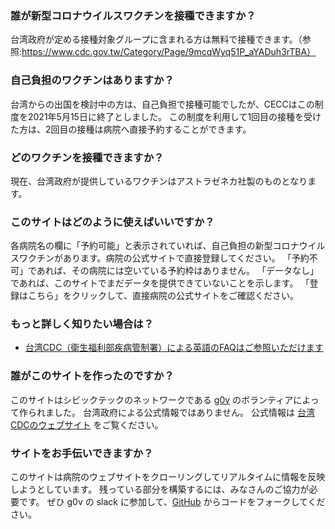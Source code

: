 ### 誰が新型コロナウイルスワクチンを接種できますか？
台湾政府が定める接種対象グループに含まれる方は無料で接種できます。（参照:https://www.cdc.gov.tw/Category/Page/9mcqWyq51P_aYADuh3rTBA）

### 自己負担のワクチンはありますか？
台湾からの出国を検討中の方は、自己負担で接種可能でしたが、CECCはこの制度を2021年5月15日に終了としました。
この制度を利用して1回目の接種を受けた方は、2回目の接種は病院へ直接予約することができます。

### どのワクチンを接種できますか？
現在、台湾政府が提供しているワクチンはアストラゼネカ社製のものとなります。

### このサイトはどのように使えばいいですか？
各病院名の欄に「予約可能」と表示されていれば、自己負担の新型コロナウイルスワクチンがあります。病院の公式サイトで直接登録してください。
「予約不可」であれば、その病院には空いている予約枠はありません。
「データなし」であれば、このサイトでまだデータを提供できていないことを示します。
「登録はこちら」をクリックして、直接病院の公式サイトをご確認ください。

### もっと詳しく知りたい場合は？
* [台湾CDC（衛生福利部疾病管制署）による英語のFAQはご参照いただけます](https://www.cdc.gov.tw/File/Get/rJJ09nktKU7btX_ZTEo_4w)

### 誰がこのサイトを作ったのですか？
このサイトはシビックテックのネットワークである [g0v](https://g0v.tw) のボランティアによって作られました。
台湾政府による公式情報ではありません。
公式情報は [台湾CDCのウェブサイト](https://cdc.gov.tw) をご覧ください。

### サイトをお手伝いできますか？
このサイトは病院のウェブサイトをクローリングしてリアルタイムに情報を反映しようとしています。
残っている部分を構築するには、みなさんのご協力が必要です。
ぜひ g0v の slack に参加して、[GitHub](https://github.com/g0v/vaccinate) からコードをフォークしてください。

